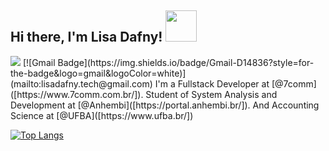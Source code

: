 <h2> Hi there, I'm Lisa Dafny! <img src="https://media.giphy.com/media/mGcNjsfWAjY5AEZNw6/giphy.gif" width="50"></h2>
<a href="https://www.linkedin.com/in/lisadafny/"><img src="https://img.shields.io/badge/LinkedIn-0077B5?style=for-the-badge&logo=linkedin&logoColor=white"></a>
[![Gmail Badge](https://img.shields.io/badge/Gmail-D14836?style=for-the-badge&logo=gmail&logoColor=white)](mailto:lisadafny.tech@gmail.com)  
 I'm a Fullstack Developer at [@7comm]([https://www.7comm.com.br/]). 
Student of System Analysis and Development at [@Anhembi]([https://portal.anhembi.br/]). And Accounting Science at [@UFBA]([https://www.ufba.br/])

[![Top Langs](https://github-readme-stats.vercel.app/api/top-langs/?username=lisadafny&layout=compact&theme=radical)](https://github.com/lisadafny)
